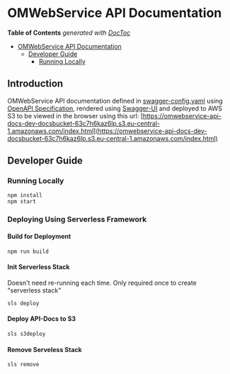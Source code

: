 # OMWebService API Documentation
<!-- START doctoc generated TOC please keep comment here to allow auto update -->
<!-- DON'T EDIT THIS SECTION, INSTEAD RE-RUN doctoc TO UPDATE -->
**Table of Contents**  *generated with [DocToc](https://github.com/thlorenz/doctoc)*

- [OMWebService API Documentation](#omwebservice-api-documentation)
  - [Developer Guide](#developer-guide)
    - [Running Locally](#running-locally)

<!-- END doctoc generated TOC please keep comment here to allow auto update -->

## Introduction
OMWebService API documentation defined in [swagger-config.yaml](./src/swagger-config.yaml) using 
[OpenAPI Specification](https://swagger.io/specification/), rendered using [Swagger-UI](https://swagger.io/tools/swagger-ui/)
and deployed to AWS S3 to be viewed in the browser using this url: 
[https://omwebservice-api-docs-dev-docsbucket-63c7h6kaz6lp.s3.eu-central-1.amazonaws.com/index.html](https://omwebservice-api-docs-dev-docsbucket-63c7h6kaz6lp.s3.eu-central-1.amazonaws.com/index.html)

## Developer Guide
### Running Locally
```    
npm install
npm start
```

### Deploying Using Serverless Framework
#### Build for Deployment
```
npm run build
```
#### Init Serverless Stack
Doesn't need re-running each time. Only required once to create "serverless stack"
```
sls deploy
```
#### Deploy API-Docs to S3
```
sls s3deploy
```
#### Remove Serveless Stack
```
sls remove
```
